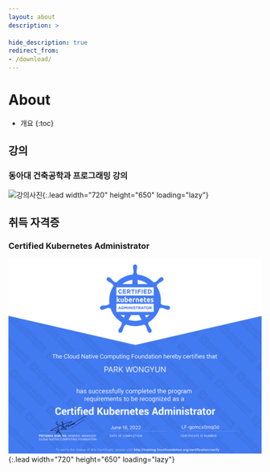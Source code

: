 ```yaml
---
layout: about
description: >

hide_description: true
redirect_from:
- /download/
---
```


# About

<!--author-->
* 개요
  {:toc}
## 강의

### 동아대 건축공학과 프로그래밍 강의

![강의사진](/assets/img/blog/lecture.png){:.lead width="720" height="650" loading="lazy"}
## 취득 자격증


### Certified Kubernetes Administrator

![cka](/assets/img/blog/cka.PNG){:.lead width="720" height="650" loading="lazy"}